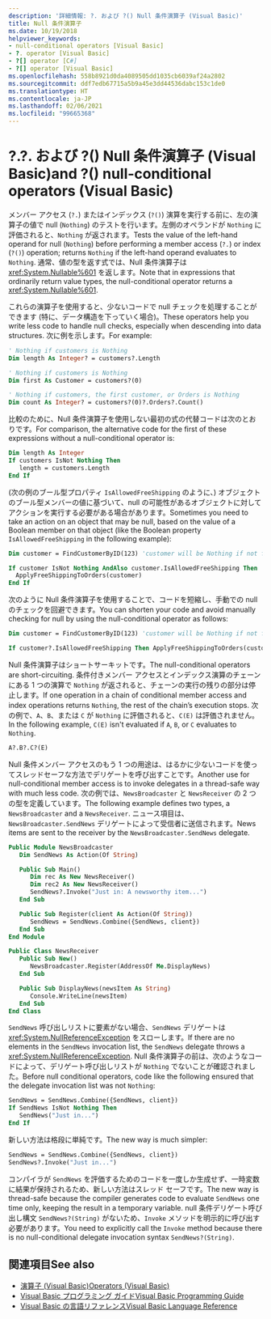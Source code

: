```yaml
---
description: '詳細情報: ?. および ?() Null 条件演算子 (Visual Basic)'
title: Null 条件演算子
ms.date: 10/19/2018
helpviewer_keywords:
- null-conditional operators [Visual Basic]
- ?. operator [Visual Basic]
- ?[] operator [C#]
- ?[] operator [Visual Basic]
ms.openlocfilehash: 558b8921d0da4089505dd1035cb6039af24a2802
ms.sourcegitcommit: ddf7edb67715a5b9a45e3dd44536dabc153c1de0
ms.translationtype: HT
ms.contentlocale: ja-JP
ms.lasthandoff: 02/06/2021
ms.locfileid: "99665368"
---
```

# <a name="-and--null-conditional-operators-visual-basic"></a><span data-ttu-id="336e1-104">?.</span><span class="sxs-lookup"><span data-stu-id="336e1-104">?.</span></span> <span data-ttu-id="336e1-105">および ?() Null 条件演算子 (Visual Basic)</span><span class="sxs-lookup"><span data-stu-id="336e1-105">and ?() null-conditional operators (Visual Basic)</span></span>

<span data-ttu-id="336e1-106">メンバー アクセス (`?.`) またはインデックス (`?()`) 演算を実行する前に、左の演算子の値で null (`Nothing`) のテストを行います。左側のオペランドが `Nothing` に評価されると、`Nothing` が返されます。</span><span class="sxs-lookup"><span data-stu-id="336e1-106">Tests the value of the left-hand operand for null (`Nothing`) before performing a member access (`?.`) or index (`?()`) operation; returns `Nothing` if the left-hand operand evaluates to `Nothing`.</span></span> <span data-ttu-id="336e1-107">通常、値の型を返す式では、Null 条件演算子は <xref:System.Nullable%601> を返します。</span><span class="sxs-lookup"><span data-stu-id="336e1-107">Note that in expressions that ordinarily return value types, the null-conditional operator returns a <xref:System.Nullable%601>.</span></span>

<span data-ttu-id="336e1-108">これらの演算子を使用すると、少ないコードで null チェックを処理することができます (特に、データ構造を下っていく場合)。</span><span class="sxs-lookup"><span data-stu-id="336e1-108">These operators help you write less code to handle null checks, especially when descending into data structures.</span></span> <span data-ttu-id="336e1-109">次に例を示します。</span><span class="sxs-lookup"><span data-stu-id="336e1-109">For example:</span></span>

```vb
' Nothing if customers is Nothing
Dim length As Integer? = customers?.Length

' Nothing if customers is Nothing
Dim first As Customer = customers?(0)

' Nothing if customers, the first customer, or Orders is Nothing
Dim count As Integer? = customers?(0)?.Orders?.Count()
```

<span data-ttu-id="336e1-110">比較のために、Null 条件演算子を使用しない最初の式の代替コードは次のとおりです。</span><span class="sxs-lookup"><span data-stu-id="336e1-110">For comparison, the alternative code for the first of these expressions without a null-conditional operator is:</span></span>

```vb
Dim length As Integer
If customers IsNot Nothing Then
   length = customers.Length
End If
```

<span data-ttu-id="336e1-111">(次の例のブール型プロパティ `IsAllowedFreeShipping` のように、) オブジェクトのブール型メンバーの値に基づいて、null の可能性があるオブジェクトに対してアクションを実行する必要がある場合があります。</span><span class="sxs-lookup"><span data-stu-id="336e1-111">Sometimes you need to take an action on an object that may be null, based on the value of a Boolean member on that object (like the Boolean property `IsAllowedFreeShipping` in the following example):</span></span>

```vb
Dim customer = FindCustomerByID(123) 'customer will be Nothing if not found.

If customer IsNot Nothing AndAlso customer.IsAllowedFreeShipping Then
  ApplyFreeShippingToOrders(customer)
End If
```

<span data-ttu-id="336e1-112">次のように Null 条件演算子を使用することで、コードを短縮し、手動での null のチェックを回避できます。</span><span class="sxs-lookup"><span data-stu-id="336e1-112">You can shorten your code and avoid manually checking for null by using the null-conditional operator as follows:</span></span>

```vb
Dim customer = FindCustomerByID(123) 'customer will be Nothing if not found.

If customer?.IsAllowedFreeShipping Then ApplyFreeShippingToOrders(customer)
```

<span data-ttu-id="336e1-113">Null 条件演算子はショートサーキットです。</span><span class="sxs-lookup"><span data-stu-id="336e1-113">The null-conditional operators are short-circuiting.</span></span>  <span data-ttu-id="336e1-114">条件付きメンバー アクセスとインデックス演算のチェーンにある 1 つの演算で `Nothing` が返されると、チェーンの実行の残りの部分は停止します。</span><span class="sxs-lookup"><span data-stu-id="336e1-114">If one operation in a chain of conditional member access and index operations returns `Nothing`, the rest of the chain’s execution stops.</span></span>  <span data-ttu-id="336e1-115">次の例で、`A`、`B`、または `C` が `Nothing` に評価されると、`C(E)` は評価されません。</span><span class="sxs-lookup"><span data-stu-id="336e1-115">In the following example, `C(E)` isn't evaluated if `A`, `B`, or `C` evaluates to `Nothing`.</span></span>

```vb
A?.B?.C?(E)
```

<span data-ttu-id="336e1-116">Null 条件メンバー アクセスのもう 1 つの用途は、はるかに少ないコードを使ってスレッドセーフな方法でデリゲートを呼び出すことです。</span><span class="sxs-lookup"><span data-stu-id="336e1-116">Another use for null-conditional member access is to invoke delegates in a thread-safe way with much less code.</span></span>  <span data-ttu-id="336e1-117">次の例では、`NewsBroadcaster` と `NewsReceiver` の 2 つの型を定義しています。</span><span class="sxs-lookup"><span data-stu-id="336e1-117">The following example defines two types, a `NewsBroadcaster` and a `NewsReceiver`.</span></span> <span data-ttu-id="336e1-118">ニュース項目は、`NewsBroadcaster.SendNews` デリゲートによって受信者に送信されます。</span><span class="sxs-lookup"><span data-stu-id="336e1-118">News items are sent to the receiver by the `NewsBroadcaster.SendNews` delegate.</span></span>

```vb
Public Module NewsBroadcaster
   Dim SendNews As Action(Of String)

   Public Sub Main()
      Dim rec As New NewsReceiver()
      Dim rec2 As New NewsReceiver()
      SendNews?.Invoke("Just in: A newsworthy item...")
   End Sub

   Public Sub Register(client As Action(Of String))
      SendNews = SendNews.Combine({SendNews, client})
   End Sub
End Module

Public Class NewsReceiver
   Public Sub New()
      NewsBroadcaster.Register(AddressOf Me.DisplayNews)
   End Sub

   Public Sub DisplayNews(newsItem As String)
      Console.WriteLine(newsItem)
   End Sub
End Class
```

<span data-ttu-id="336e1-119">`SendNews` 呼び出しリストに要素がない場合、`SendNews` デリゲートは <xref:System.NullReferenceException> をスローします。</span><span class="sxs-lookup"><span data-stu-id="336e1-119">If there are no elements in the `SendNews` invocation list, the `SendNews` delegate throws a <xref:System.NullReferenceException>.</span></span> <span data-ttu-id="336e1-120">Null 条件演算子の前は、次のようなコードによって、デリゲート呼び出しリストが `Nothing` でないことが確認されました。</span><span class="sxs-lookup"><span data-stu-id="336e1-120">Before null conditional operators, code like the following ensured that the delegate invocation list was not `Nothing`:</span></span>

```vb
SendNews = SendNews.Combine({SendNews, client})
If SendNews IsNot Nothing Then
   SendNews("Just in...")
End If
```

<span data-ttu-id="336e1-121">新しい方法は格段に単純です。</span><span class="sxs-lookup"><span data-stu-id="336e1-121">The new way is much simpler:</span></span>

```vb
SendNews = SendNews.Combine({SendNews, client})
SendNews?.Invoke("Just in...")
```

<span data-ttu-id="336e1-122">コンパイラが `SendNews` を評価するためのコードを一度しか生成せず、一時変数に結果が保持されるため、新しい方法はスレッド セーフです。</span><span class="sxs-lookup"><span data-stu-id="336e1-122">The new way is thread-safe because the compiler generates code to evaluate `SendNews` one time only, keeping the result in a temporary variable.</span></span> <span data-ttu-id="336e1-123">null 条件デリゲート呼び出し構文 `SendNews?(String)` がないため、`Invoke` メソッドを明示的に呼び出す必要があります。</span><span class="sxs-lookup"><span data-stu-id="336e1-123">You need to explicitly call the `Invoke` method because there is no null-conditional delegate invocation syntax `SendNews?(String)`.</span></span>

## <a name="see-also"></a><span data-ttu-id="336e1-124">関連項目</span><span class="sxs-lookup"><span data-stu-id="336e1-124">See also</span></span>

- [<span data-ttu-id="336e1-125">演算子 (Visual Basic)</span><span class="sxs-lookup"><span data-stu-id="336e1-125">Operators (Visual Basic)</span></span>](index.md)
- [<span data-ttu-id="336e1-126">Visual Basic プログラミング ガイド</span><span class="sxs-lookup"><span data-stu-id="336e1-126">Visual Basic Programming Guide</span></span>](../../programming-guide/index.md)
- [<span data-ttu-id="336e1-127">Visual Basic の言語リファレンス</span><span class="sxs-lookup"><span data-stu-id="336e1-127">Visual Basic Language Reference</span></span>](../index.md)

